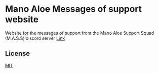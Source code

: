 # Mano Aloe Messages of support website 

Website for the messages of support from the Mano Aloe Support Squad (M.A.S.S) discord server [Link](https://discord.gg/Y4BBfyM)

## License
[MIT](https://choosealicense.com/licenses/mit/)